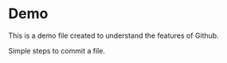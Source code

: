 # Demo

This is a demo file created to understand the features of Github.

Simple steps to commit a file.
